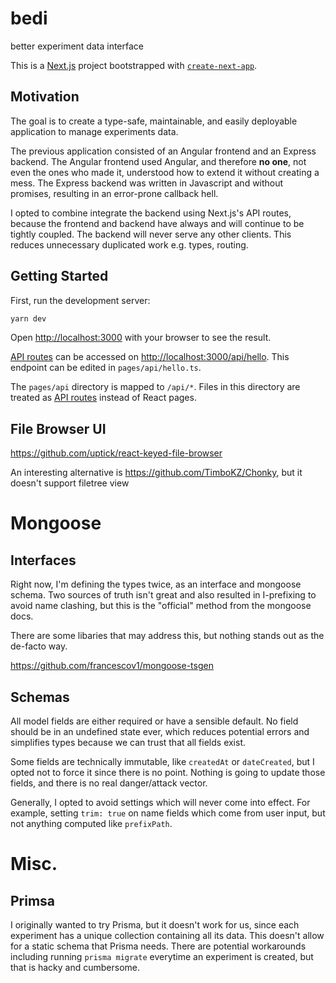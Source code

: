 # bedi
better experiment data interface

This is a [Next.js](https://nextjs.org/) project bootstrapped with [`create-next-app`](https://github.com/vercel/next.js/tree/canary/packages/create-next-app).

## Motivation

The goal is to create a type-safe, maintainable, and easily deployable application to manage experiments data.

The previous application consisted of an Angular frontend and an Express backend. The Angular frontend used Angular, and therefore **no one**, not even the ones who made it, understood how to extend it without creating a mess. The Express backend was written in Javascript and without promises, resulting in an error-prone callback hell.

I opted to combine integrate the backend using Next.js's API routes, because the frontend and backend have always and will continue to be tightly coupled. The backend will never serve any other clients. This reduces unnecessary duplicated work e.g. types, routing.


## Getting Started

First, run the development server:

```bash
yarn dev
```

Open [http://localhost:3000](http://localhost:3000) with your browser to see the result.

[API routes](https://nextjs.org/docs/api-routes/introduction) can be accessed on [http://localhost:3000/api/hello](http://localhost:3000/api/hello). This endpoint can be edited in `pages/api/hello.ts`.

The `pages/api` directory is mapped to `/api/*`. Files in this directory are treated as [API routes](https://nextjs.org/docs/api-routes/introduction) instead of React pages.

## File Browser UI
https://github.com/uptick/react-keyed-file-browser

An interesting alternative is https://github.com/TimboKZ/Chonky, but it doesn't support filetree view


# Mongoose

## Interfaces

Right now, I'm defining the types twice, as an interface and mongoose schema. Two sources of truth isn't great and also resulted in I-prefixing to avoid name clashing, but this is the "official" method from the mongoose docs.

There are some libaries that may address this, but nothing stands out as the de-facto way.

https://github.com/francescov1/mongoose-tsgen

## Schemas

All model fields are either required or have a sensible default. No field should be in an undefined state ever, which reduces potential errors and simplifies types because we can trust that all fields exist.

Some fields are technically immutable, like `createdAt` or `dateCreated`, but I opted not to force it since there is no point. Nothing is going to update those fields, and there is no real danger/attack vector.

Generally, I opted to avoid settings which will never come into effect. For example, setting `trim: true` on name fields which come from user input, but not anything computed like `prefixPath`.


# Misc.

## Primsa
I originally wanted to try Prisma, but it doesn't work for us, since each experiment has a unique collection containing all its data. This doesn't allow for a static schema that Prisma needs. There are potential workarounds including running `prisma migrate` everytime an experiment is created, but that is hacky and cumbersome.